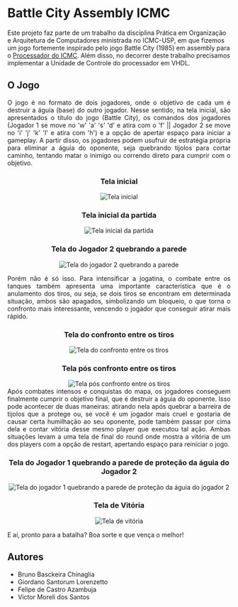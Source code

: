 # Battle City Assembly ICMC
Este projeto faz parte de um trabalho da disciplina Prática em Organização e Arquitetura de Computadores ministrada no ICMC-USP, em que fizemos um jogo fortemente inspirado pelo jogo 
Battle City (1985) em assembly para o [Processador do ICMC](https://github.com/simoesusp/Processador-ICMC). Além disso, no decorrer deste trabalho precisamos implementar a Unidade de Controle
do processador em VHDL.

  
## O Jogo
<p align="justify">
  O jogo é no formato de dois jogadores, onde o objetivo de cada um é destruir a águia (base) do outro jogador. Nesse sentido, na tela inicial, são apresentados o título do jogo (Battle City), os comandos dos jogadores (Jogador 1 se move no 'w' 'a' 's' 'd' e atira com o 'f' || Jogador 2 se move no 'i' 'j' 'k' 'l' e atira com 'h') e a opção de apertar espaço para iniciar a gameplay. A partir disso, os jogadores podem usufruir de estratégia própria para eliminar a águia do oponente, seja quebrando tijolos para cortar caminho, tentando matar o inimigo ou correndo direto para cumprir com o objetivo.
</p> 

<div align="center">
  <h3>Tela inicial</h3>
  <img src="https://github.com/GiordanoSL/Battle_City_asmICMC/assets/124844938/23234ef9-015f-403a-a50e-168adeedd8e4" alt="Tela inicial">
</div>

<div align="center">
  <h3>Tela inicial da partida</h3>
  <img src="https://github.com/GiordanoSL/Battle_City_asmICMC/assets/124844938/47430597-8658-491f-b8cf-7c361e9ef422" alt="Tela inicial da partida">
</div>

<div align="center">
  <h3>Tela do Jogador 2 quebrando a parede</h3>
  <img src="https://github.com/GiordanoSL/Battle_City_asmICMC/assets/124844938/a860cdb9-46e5-48c6-a95c-3dfede41ad41" alt="Tela do jogador 2 quebrando a parede">
</div>

<p align="justify">
  Porém não é só isso. Para intensificar a jogatina, o combate entre os tanques também apresenta uma importante característica que é o anulamento dos tiros, ou seja, se dois tiros se encontram em determinada situação, ambos são apagados, simbolizando um bloqueio, o que torna o confronto mais interessante, vencendo o jogador que conseguir atirar mais rápido.
</p>

<div align="center">
  <h3>Tela do confronto entre os tiros</h3>
  <img src="https://github.com/GiordanoSL/Battle_City_asmICMC/assets/124844938/8cd1acf8-bc66-402b-843a-e16023816397" alt="Tela do confronto entre os tiros">
</div>

<div align="center">
  <h3>Tela pós confronto entre os tiros</h3>
  <img src="https://github.com/GiordanoSL/Battle_City_asmICMC/assets/124844938/09e6c6e7-b2b1-4049-82b2-556961124d79" alt="Tela pós confronto entre os tiros">
</div>

<div align="justify">
  Após combates intensos e conquistas do mapa, os jogadores conseguem finalmente cumprir o objetivo final, que é destruir a águia do oponente. Isso pode acontecer de duas maneiras: atirando nela após quebrar a barreira de tijolos que a protege ou, se você é um jogador mais cruel e gostaria de causar certa humilhação ao seu oponente, pode também passar por cima dela e contar vitória desse mesmo player que executou tal ação. Ambas situações levam a uma tela de final do round onde mostra a vitória de um dos players com a opção de restart, apertando espaço para reiniciar o jogo.
</div>

<div align="center">
  <h3>Tela do Jogador 1 quebrando a parede de proteção da águia do Jogador 2</h3>
  <img src="https://github.com/GiordanoSL/Battle_City_asmICMC/assets/124844938/fa95499c-d501-4bae-bcca-9f1ccbd0205b" alt="Tela do jogador 1 quebrando a parede de proteção da águia do jogador 2">
</div>

<div align="center">
  <h3>Tela de Vitória</h3>
  <img src="https://github.com/GiordanoSL/Battle_City_asmICMC/assets/124844938/fefdb49b-e7b9-454f-81a9-28566f5aeba9" alt="Tela de vitória">
</div>

  E aí, pronto para a batalha? Boa sorte e que vença o melhor!

## Autores
* Bruno Basckeira Chinaglia
* Giordano Santorum Lorenzetto
* Felipe de Castro Azambuja
* Victor Moreli dos Santos
